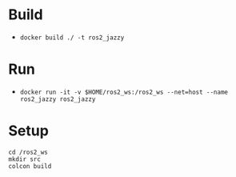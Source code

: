 # Build
- `docker build ./ -t ros2_jazzy`

# Run
- `docker run -it -v $HOME/ros2_ws:/ros2_ws --net=host --name ros2_jazzy ros2_jazzy`

# Setup
```
cd /ros2_ws
mkdir src
colcon build
```